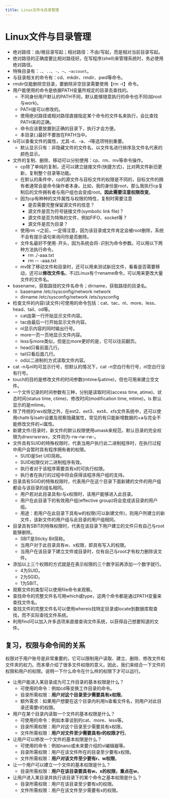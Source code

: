 ```yaml
---
title: Linux文件与目录管理
---
```


# Linux文件与目录管理

* 绝对路径：由/根目录写起；相对路径：不由/写起，而是相对当前目录写起。
* 绝对路径的正确度要比相对路径好。在写程序(shell)来管理系统时，务必使用绝对路径。
* 特殊目录有：`.`、`..`、`-`、`~`、`~account`。
* 与目录相关的命令有：cd、mkdir、rmdir、pwd等命令。
* rmdir仅能删除空目录，要删除非空目录需要使用【rm -r】命令。
* 用户能使用的命令是依据PATH变量所规定的目录去查找的。
  * 不同身份用户默认的PATH不同，默认能够随意执行的命令也不同(如root与work)。
  * PATH是可以修改的。
  * 使用绝对路径或相对路径直接指定某个命令的文件名来执行，会比查找PATH来的正确。
  * 命令应该要放置到正确的目录下，执行才会方便。
  * 本目录(.)最好不要放在PATH当中。
* ls可以查看文件的属性，尤其-d、-a、-l等选项特别重要。
  * 默认显示只有：非隐藏文件的文件名、以文件名进行排序及文件名代表的颜色显示。
* 文件的复制、删除、移动可以分别使用：cp、rm、mv等命令操作。
  *  cp除了单纯的复制，还可以建立链接文件(快捷方式)，比对两文件新旧更新，复制整个目录等功能。
  * 在默认的条件中，cp的源文件与目标文件的权限是不同的，目标文件的拥有者通常会是命令操作者本身。比如，我的身份是root，那么我执行cp复制后的文件拥有者与用户组也会变成root。**因此需要注意权限改变**。
  * 因为cp有种种的文件属性与权限的特性，复制时需要注意
    * 是否需要完整保留源文件的信息？
    * 源文件是否为符号链接文件(symbolic link file)？
    * 源文件是否为特殊的文件，例如FIFO、socket等？
    * 源文件是否为目录？
  * 使用rm -r之前，一定得注意，因为该目录或文件肯定会被root删除，系统不会有提示语句来询问你是否删除。
  * 文件名最好不使用`-`开头，因为系统会将`-`识别为命令参数。可以用以下两种方法执行命令。
    * rm ./-aaa.txt
    * rm -- -aaa.txt
  * mv除了移动文件和目录时，还可以用来测试新旧文件，看看是否需要移动，还可以**修改文件名**，不过Linux有个rename命令，可以用来更改大量文件的文件名。
* basename，获取路径的文件名命令；dirname，获取路径的目录名。
  * basename /etc/sysconfig/network       network
  * dirname /etc/sysconfig/network        /ets/sysconfig
* 检查文件的内容(读文件)可使用的命令包括：cat、tac、nl、more、less、head、tail、od等。
  * cat由第一行开始显示文件内容。
  * tac由最后一行开始显示文件内容。
  * nl显示内容的同时输出行号。
  * more一页一页地显示文件内容。
  * less与more类似，但是比more更好的是，它可以往前翻页。
  * head只看前面几行。
  * tail只看后面几行。
  * od以二进制的方式读取文件内容。
* cat -n与nl均可显示行号，但默认的情况下，cat -n空白行有行号，nl空白行没有行号。
* touch的目的是修改文件的时间参数(mtime与atime)，但也可用来建立空文件。
* 一个文件记录的时间参数有三种，分别是读取时间(access time, atime)、状态时间(status time, ctime)、修改时间(modification time, mtime)，ls 默认显示的是mtime。
* 除了传统的rwx权限之外，在ext2、ext3、ext4、xfs文件系统中，还可以使用chattr与lsattr设置及观察隐藏属性，常见的有只能新增数据的+a与完全不能修改文件的+i属性。
* 新建文件/目录时，新文件的默认权限使用umask来规范，默认目录的完全权限为drwxrwxrwx，文件则为-rw-rw-rw-。
* 文件具有SUID的特殊权限时，代表当用户执行此二进制程序时，在执行过程中用户会暂时具有程序拥有者的权限。
  * SUID是Set UID简称。
  * SUID权限仅对二进制程序有效。
  * 执行者对于该程序需要具有x的可执行权限。
  * 执行者在执行的过程中将会获得该程序用户组的支持。
* 目录具有SGID的特殊权限时，代表用户在这个目录下面新建的文件的用户组都会与该目录的组名相同。
  * 用户若对此目录具有r与x权限时，该用户能够进入此目录。
  * 用户在此目录下的有效用户组(effective group)将会变成该目录的用户组。
  * 用途：若用户在此目录下具有w的权限(可以新建文件)，则用户所建立的新文件，该新文件的用户组与此目录的用户组相同。
* 目录具有SBIT的特殊权限时，代表在该目录下用户建立的文件只有自己与root能够删除。
  * SBIT是Sticky Bit简称。
  * 当用户对于此目录具有w、x权限，即具有写入的权限。
  * 当用户在该目录下建立文件或目录时，仅有自己与root才有权力删除该文件。
* 添加以上三个权限的方式就是在表示权限的三个数字前再添加一个数字就行。
  * 4为SUID。
  * 2为SGID。
  * 1为SBIT。
* 观察文件的类型可以使用file命令来观察。
* 查找命令的完整文件名可用which或type，这两个命令都是通过PATH变量来查找文件名。
* 查找文件的完整文件名可以使用whereis找特定目录或locate到数据库取查找，而不实际查找文件系统。
* 利用find可以加入许多选项来直接查询文件系统，以获得自己想要知道的文件。

## 复习，权限与命令间的关系

权限对于用户账号是非常重要的，它可以限制用户读取、建立、删除、修改文件和文件夹的权力。而本章介绍了很多文件权限的意义。因此，我们来结合一下文件的权限和用户的权限。说明一下什么命令在什么样的权限下才可以运行。

* 让用户能进入某目录成为可工作目录的基本权限是什么？
  * 可使用的命令：例如cd等变换工作目录的命令。
  * 目录所需权限：**用户对这个目录至少需要具有x权限**。
  * 额外需求：如果用户想要在这个目录内利用ls查看文件名，则用户对此目录还需要r的权限。
* 用户在某个目录内读取一个文件的基本权限是什么？
  * 可使用的命令：例如本章谈到的cat、more、less等。
  * 目录所需权限：用户对这个目录至少需要具有x权限。
  * 文件所需权限：**用户对文件至少需要具有r的权限才行**。
* 让用户可以修改一个文件的基本权限是什么？
  * 可使用的命令：例如nano或未来要介绍的vi编辑器等。
  * 目录所需权限：用户在该文件所在的目录至少要有x权限。
  * 文件所需权限：**用户对该文件至少要有r、w权限**。
* 让一个用户可以建立一个文件的基本权限是什么？
  * 目录所需权限：**用户在该目录要具有w、x的权限，重点在w**。
* 让用户进入某目录并执行该目录下的某个命令之基本权限是什么？
  * 目录所需权限：用户在该目录至少要有x的权限。
  * 文件所需权限：用户在该文件至少需要有x的权限。

